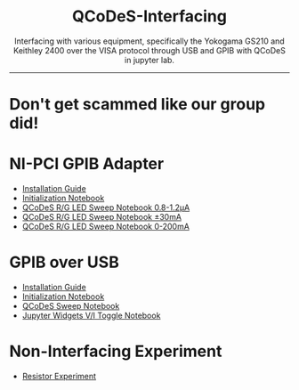 <h1 align="center">
  QCoDeS-Interfacing
</h1>

<p align="center">
  Interfacing with various equipment, specifically the Yokogama GS210 and Keithley 2400 over the VISA protocol through USB and GPIB with QCoDeS in jupyter lab.
</p>

---

# Don't get scammed like our group did!

# NI-PCI GPIB Adapter
- [Installation Guide](/NI_PCI_GPIB/install.md)
- [Initialization Notebook](/NI_PCI_GPIB/Initialization_GPIB.ipynb)
- [QCoDeS R/G LED Sweep Notebook 0.8-1.2µA](/NI_PCI_GPIB/leds_sweep_precise.ipynb)
- [QCoDeS R/G LED Sweep Notebook ±30mA](/NI_PCI_GPIB/leds_sweep_+-30mA.ipynb)
- [QCoDeS R/G LED Sweep Notebook 0-200mA](/NI_PCI_GPIB/leds_sweep_+200mA.ipynb)

# GPIB over USB 
- [Installation Guide](/GS210_USB/install.md)
- [Initialization Notebook](/GS210_USB/Initialization_Guide.ipynb)
- [QCoDeS Sweep Notebook](/GS210_USB/QCoDeS-GS210.ipynb)
- [Jupyter Widgets V/I Toggle Notebook](/GS210_USB/GS210_VI_Selector.ipynb)

# Non-Interfacing Experiment
- [Resistor Experiment](/Resistor_Circuit.md)